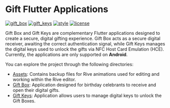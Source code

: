 # Gift Flutter Applications

[![gift_box](https://github.com/ngoc-quoc-huynh/gift/actions/workflows/gift_box.yaml/badge.svg?branch=main)](https://github.com/ngoc-quoc-huynh/gift/actions/workflows/gift_box.yaml?query=branch%3Amain)
[![gift_keys](https://github.com/ngoc-quoc-huynh/gift/actions/workflows/gift_keys.yaml/badge.svg?branch=main)](https://github.com/ngoc-quoc-huynh/gift/actions/workflows/gift_keys.yaml?query=branch%3Amain)
[![style](https://img.shields.io/badge/style-cosee__lints-brightgreen)](https://pub.dev/packages/cosee_lints)
[![license](https://img.shields.io/github/license/ngoc-quoc-huynh/gift)](https://raw.githubusercontent.com/ngoc-quoc-huynh/gift/refs/heads/main/LICENSE)

Gift Box and Gift Keys are complementary Flutter applications designed to create a secure, digital gifting experience.
Gift Box acts as a secure digital receiver, awaiting the correct authentication signal, while Gift Keys manages the
digital keys used to unlock the gifts via NFC Host Card Emulation (HCE).
Currently, the applications are only supported on **Android**.

You can explore the project through the following directories:

- [Assets](assets):  Contains backup files for Rive animations used for editing and working within the Rive editor.
- [Gift Box](gift_box): Application designed for birthday celebrants to receive and open their digital gifts.
- [Gift Keys](gift_keys): Application allows users to manage digital keys to unlock the Gift Boxes.